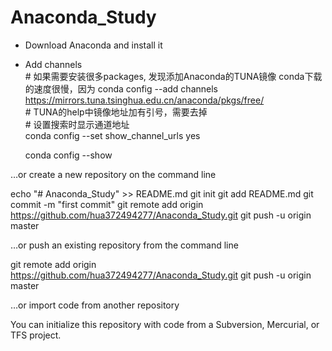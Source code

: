 # Anaconda_Study
* Download Anaconda and install it
* Add channels    
    \# 如果需要安装很多packages, 发现添加Anaconda的TUNA镜像   conda下载的速度很慢，因为
    conda config --add channels https://mirrors.tuna.tsinghua.edu.cn/anaconda/pkgs/free/    
    \# TUNA的help中镜像地址加有引号，需要去掉    
    \# 设置搜索时显示通道地址    
    conda config --set show_channel_urls yes   
    
    conda config --show     
    

…or create a new repository on the command line

echo "# Anaconda_Study" >> README.md
git init
git add README.md
git commit -m "first commit"
git remote add origin https://github.com/hua372494277/Anaconda_Study.git
git push -u origin master

…or push an existing repository from the command line

git remote add origin https://github.com/hua372494277/Anaconda_Study.git
git push -u origin master

…or import code from another repository

You can initialize this repository with code from a Subversion, Mercurial, or TFS project.
